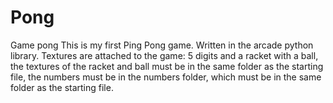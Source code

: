 # Pong
Game pong
This is my first Ping Pong game.
Written in the arcade python library.
Textures are attached to the game: 5 digits and a racket with a ball,
the textures of the racket and ball must be in the same folder as the starting file,
the numbers must be in the numbers folder, which must be in the same folder as the starting file.
